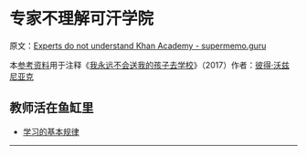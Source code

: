 # 专家不理解可汗学院

原文：[Experts do not understand Khan Academy - supermemo.guru](https://supermemo.guru/wiki/Experts_do_not_understand_Khan_Academy)

本[参考资料](https://supermemo.guru/wiki/References)用于注释《[我永远不会送我的孩子去学校](https://supermemo.guru/wiki/Problem_of_Schooling)》（2017）作者：[彼得·沃兹尼亚克](https://supermemo.guru/wiki/Piotr_Wozniak)

## 教师活在鱼缸里

- [学习的基本规律](https://supermemo.guru/wiki/Fundamental_Law_of_Learning)

------